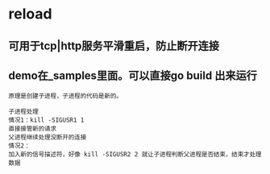# reload

## 可用于tcp|http服务平滑重启，防止断开连接

## demo在_samples里面。可以直接go build 出来运行

```text
原理是创建子进程，子进程的代码是新的。

子进程处理
情况1：kill -SIGUSR1 1 
直接接管新的请求
父进程继续处理没断开的连接
情况2：
加入新的信号描述符，好像 kill -SIGUSR2 2 就让子进程判断父进程是否结束，结束才处理数据
```
